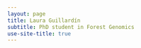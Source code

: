 ```yaml
---
layout: page
title: Laura Guillardín 
subtitle: PhD student in Forest Genomics
use-site-title: true
---
```



